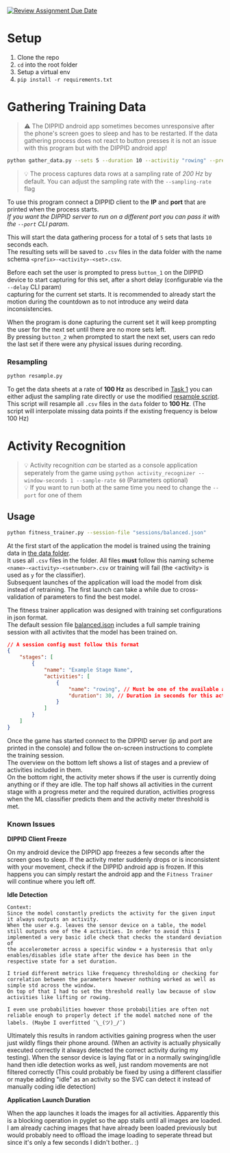 [![Review Assignment Due Date](https://classroom.github.com/assets/deadline-readme-button-22041afd0340ce965d47ae6ef1cefeee28c7c493a6346c4f15d667ab976d596c.svg)](https://classroom.github.com/a/EppqwQTz)

# Setup

1. Clone the repo
2. `cd` into the root folder
3. Setup a virtual env
4. `pip install -r requirements.txt`

# Gathering Training Data

> ⚠️ The DIPPID android app sometimes becomes unresponsive after the phone's screen goes to sleep and has to be restarted. If the data gathering process does not react to button presses it is not an issue with this program but with the DIPPID android app!

```sh
python gather_data.py --sets 5 --duration 10 --activitiy "rowing" --prefix "name"
```
> 💡 The process captures data rows at a sampling rate of *200 Hz* by default. You can adjust the sampling rate with the `--sampling-rate` flag

To use this program connect a DIPPID client to the **IP** and **port** that are printed when the process starts.  
*If you want the DIPPID server to run on a different port you can pass it with the `--port` CLI param.*  

This will start the data gathering process for a total of `5` sets that lasts `10` seconds each.  
The resulting sets will be saved to `.csv` files in the data folder with the name schema `<prefix>-<activity>-<set>.csv`.  

Before each set the user is prompted to press `button_1` on the DIPPID device to start capturing for this set, after a short delay (configurable via the `--delay` CLI param)  
capturing for the current set starts. It is recommended to already start the motion during the countdown as to not introduce any weird data inconsistencies.  

When the program is done capturing the current set it will keep prompting the user for the next set until there are no more sets left.  
By pressing `button_2` when prompted to start the next set, users can redo the last set if there were any physical issues during recording.

### Resampling

```sh
python resample.py
```

To get the data sheets at a rate of **100 Hz** as described in [Task 1](./assignment03.pdf) you can either adjust the sampling rate directly or use the modified [resample script](./resample.py).  
This script will resample all `.csv` files in the `data` folder to **100 Hz**. (The script will interpolate missing data points if the existing frequency is below 100 Hz)

# Activity Recognition

> 💡 Activity recognition *can* be started as a console application seperately from the game using `python activity_recognizer --window-seconds 1 --sample-rate 60` (Parameters optional)  
> 💡 If you want to run both at the same time you need to change the `--port` for one of them

## Usage

```sh
python fitness_trainer.py --session-file "sessions/balanced.json"
```

At the first start of the application the model is trained using the training data in [the data folder](./data/).  
It uses all `.csv` files in the folder. All files **must** follow this naming scheme `<name>-<activity>-<setnumber>.csv` or training will fail (the \<activity> is used as `y` for the classifier).  
Subsequent launches of the application will load the model from disk instead of retraining. The first launch can take a while due to cross-validation of parameters to find the best model.  

The fitness trainer application was designed with training set configurations in json format.  
The default session file [balanced.json](./sessions/balanced.json) includes a full sample training session with all activites that the model has been trained on.  

```json
// A session config must follow this format
{
    "stages": [
        {
            "name": "Example Stage Name",
            "activities": [
                {
                    "name": "rowing", // Must be one of the available activities and be unique within the stage
                    "duration": 30, // Duration in seconds for this activity
                }
            ]
        }
    ]
}
```

Once the game has started connect to the DIPPID server (ip and port are printed in the console) and follow the on-screen instructions to complete the training session.  
The overview on the bottom left shows a list of stages and a preview of activities included in them.  
On the bottom right, the activity meter shows if the user is currently doing anything or if they are idle.
The top half shows all activities in the current stage with a progress meter and the required duration, activities progress when the ML classifier predicts them and the activity meter threshold is met.  

### Known Issues

**DIPPID Client Freeze**

On my android device the DIPPID app freezes a few seconds after the screen goes to sleep. If the activity meter suddenly drops or is inconsistent with your movement, check if the DIPPID android app is frozen. If this happens you can simply restart the android app and the `Fitness Trainer` will continue where you left off.

**Idle Detection**

    Context:
    Since the model constantly predicts the activity for the given input it always outputs an activity.  
    When the user e.g. leaves the sensor device on a table, the model still outputs one of the 4 activities. In order to avoid this I implemented a very basic idle check that checks the standard deviation of  
    the accelerometer across a specific window + a hysteresis that only enables/disables idle state after the device has been in the respective state for a set duration.

    I tried different metrics like frequency thresholding or checking for correlation between the parameters however nothing worked as well as simple std across the window.  
    On top of that I had to set the threshold really low because of slow activities like lifting or rowing.  

    I even use probabilities however those probabilities are often not reliable enough to properly detect if the model matched none of the labels. (Maybe I overfitted ¯\_(ツ)_/¯)

Ultimately this results in random activities gaining progress when the user just wildly flings their phone around. (When an activity is actually physically executed correctly it always detected the correct activity during my testing). When the sensor device is laying flat or in a normally swinging/idle hand then idle detection works as well, just random movements are not filtered correctly (This could probably be fixed by using a different classifier or maybe adding "idle" as an activity so the SVC can detect it instead of manually coding idle detection)

**Application Launch Duration**

When the app launches it loads the images for all activities. Apparently this is a blocking operation in pyglet so the app stalls until all images are loaded.  
I am already caching images that have already been loaded previously but would probably need to offload the image loading to seperate thread but since it's only a few seconds I didn't bother.. :)